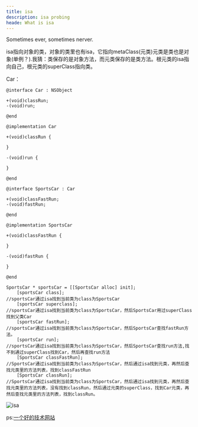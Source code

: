 ```yaml
---
title: isa
description: isa probing
heade: What is isa
---
```


Sometimes ever, sometimes nerver.

isa指向对象的类，对象的类里也有isa，它指向metaClass(元类)元类是类也是对象(单例？).我猜：类保存的是对象方法，而元类保存的是类方法。根元类的isa指向自己，根元类的superClass指向类。

Car：

	@interface Car : NSObject
	
	+(void)classRun;
	-(void)run;
	
	@end
	
	@implementation Car

	+(void)classRun {
	    
	}
	
	-(void)run {
	    
	}
	
	@end
	
	@interface SportsCar : Car
	
	+(void)classFastRun;
	-(void)fastRun;
	
	@end
	
	@implementation SportsCar
	
	+(void)classFastRun {
	    
	}
	
	-(void)fastRun {
	    
	}
	
	@end
	
	SportsCar * sportsCar = [[SportsCar alloc] init];
	    [sportsCar class];                                      //sportsCar通过isa找到当前类为class为SportsCar
	    [sportsCar superclass];                                 //sportsCar通过isa找到当前类为class为SportsCar，然后SportsCar用过superClass找到父类Car
	    [sportsCar fastRun];                                    //sportsCar通过isa找到当前类为class为SportsCar，然后SportsCar查找fastRun方法。
	    [sportsCar run];                                        //sportsCar通过isa找到当前类为class为SportsCar，然后SportsCar查找run方法,找不到通过superClass找到Car，然后再查找run方法
	    [SportsCar classFastRun];                               //SportsCar通过isa找到当前类为class为SportsCar，然后通过isa找到元类，再然后查找元类里的方法列表，找到classFastRun
	    [SportsCar classRun];                                   //SportsCar通过isa找到当前类为class为SportsCar，然后通过isa找到元类，再然后查找元类里的方法列表，没有找到classRun，然后通过元类的superClass，找到Car元类，再然后查找元类里的方法列表，找到classRun。

![isa](https://jeremy1221.github.io/img/isa.png)

ps:[一个好的技术网站](http://mrpeak.cn/)
